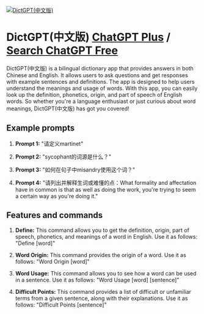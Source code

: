 
[![DictGPT(中文版)](https://files.oaiusercontent.com/file-Qhp9pz7ft1DW595Fhu7cHop3?se=2123-10-19T02%3A25%3A43Z&sp=r&sv=2021-08-06&sr=b&rscc=max-age%3D31536000%2C%20immutable&rscd=attachment%3B%20filename%3DDALL%25C2%25B7E%25202023-11-12%252010.15.33%2520-%2520A%2520modern%2520electronic%2520dictionary%252C%2520sleek%2520and%2520compact.%2520It%2520has%2520a%2520smooth%252C%2520matte%2520black%2520finish%2520with%2520a%2520high-resolution%2520touchscreen%2520display.%2520The%2520screen%2520shows%2520a%2520.png&sig=aOxPGSRHjaRWP7hgDbSB%2By4KruAx4wzTibU1pgBmw2Y%3D)](https://chat.openai.com/g/g-u3Fw2Om0s-dictgpt-zhong-wen-ban)

# DictGPT(中文版) [ChatGPT Plus](https://chat.openai.com/g/g-u3Fw2Om0s-dictgpt-zhong-wen-ban) / [Search ChatGPT Free](https://gptcall.net/index.html#/?search=DictGPT(%E4%B8%AD%E6%96%87%E7%89%88))

DictGPT(中文版) is a bilingual dictionary app that provides answers in both Chinese and English. It allows users to ask questions and get responses with example sentences and definitions. The app is designed to help users understand the meanings and usage of words. With this app, you can easily look up the definition, phonetics, origin, and part of speech of English words. So whether you're a language enthusiast or just curious about word meanings, DictGPT(中文版) has got you covered!

## Example prompts

1. **Prompt 1:** "请定义martinet"

2. **Prompt 2:** "sycophant的词源是什么？"

3. **Prompt 3:** "如何在句子中misandry使用这个词？"

4. **Prompt 4:** "请列出并解释生词或难懂的点：What formality and affectation have in common is that as well as doing the work, you're trying to seem a certain way as you're doing it."

## Features and commands

1. **Define:** This command allows you to get the definition, origin, part of speech, phonetics, and meanings of a word in English. Use it as follows: "Define [word]"

2. **Word Origin:** This command provides the origin of a word. Use it as follows: "Word Origin [word]"

3. **Word Usage:** This command allows you to see how a word can be used in a sentence. Use it as follows: "Word Usage [word] [sentence]"

4. **Difficult Points:** This command provides a list of difficult or unfamiliar terms from a given sentence, along with their explanations. Use it as follows: "Difficult Points [sentence]"


